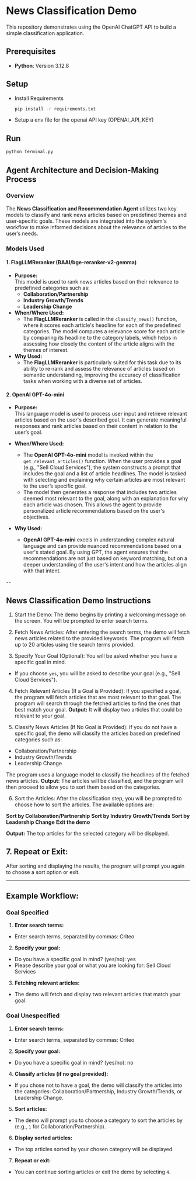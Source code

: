 # News Classification Demo

This repository demonstrates using the OpenAI ChatGPT API to build a simple classification application.

## Prerequisites
- **Python**: Version 3.12.8
 
## Setup
- Install Requirements
  ```bash
  pip install -r requirements.txt
  ```
- Setup a env file for the openai API key (OPENAI_API_KEY)

## Run
```bash
python Terminal.py
```

## Agent Architecture and Decision-Making Process

### Overview

The **News Classification and Recommendation Agent** utilizes two key models to classify and rank news articles based on predefined themes and user-specific goals. These models are integrated into the system's workflow to make informed decisions about the relevance of articles to the user’s needs.

### Models Used

#### 1. **FlagLLMReranker (BAAI/bge-reranker-v2-gemma)**

- **Purpose:**  
  This model is used to rank news articles based on their relevance to predefined categories such as:
  - **Collaboration/Partnership**
  - **Industry Growth/Trends**
  - **Leadership Change**
- **When/Where Used:**
  - The **FlagLLMReranker** is called in the `classify_news()` function, where it scores each article's headline for each of the predefined categories. The model computes a relevance score for each article by comparing its headline to the category labels, which helps in assessing how closely the content of the article aligns with the themes of interest.
- **Why Used:**
  - The **FlagLLMReranker** is particularly suited for this task due to its ability to re-rank and assess the relevance of articles based on semantic understanding, improving the accuracy of classification tasks when working with a diverse set of articles.

#### 2. **OpenAI GPT-4o-mini**

- **Purpose:**  
  This language model is used to process user input and retrieve relevant articles based on the user's described goal. It can generate meaningful responses and rank articles based on their content in relation to the user’s goal.
- **When/Where Used:**

  - The **OpenAI GPT-4o-mini** model is invoked within the `get_relevant_articles()` function. When the user provides a goal (e.g., "Sell Cloud Services"), the system constructs a prompt that includes the goal and a list of article headlines. The model is tasked with selecting and explaining why certain articles are most relevant to the user’s specific goal.
  - The model then generates a response that includes two articles deemed most relevant to the goal, along with an explanation for why each article was chosen. This allows the agent to provide personalized article recommendations based on the user's objectives.

- **Why Used:**
  - **OpenAI GPT-4o-mini** excels in understanding complex natural language and can provide nuanced recommendations based on a user's stated goal. By using GPT, the agent ensures that the recommendations are not just based on keyword matching, but on a deeper understanding of the user's intent and how the articles align with that intent.

--

## News Classification Demo Instructions

1. Start the Demo:
   The demo begins by printing a welcoming message on the screen. You will be prompted to enter search terms.

2. Fetch News Articles:
   After entering the search terms, the demo will fetch news articles related to the provided keywords. The program will fetch up to 20 articles using the search terms provided.

3. Specify Your Goal (Optional):
   You will be asked whether you have a specific goal in mind.

- If you choose `yes`, you will be asked to describe your goal (e.g., "Sell Cloud Services").

4. Fetch Relevant Articles (If a Goal is Provided):
   If you specified a goal, the program will fetch articles that are most relevant to that goal. The program will search through the fetched articles to find the ones that best match your goal.
   **Output:** It will display two articles that could be relevant to your goal.

5. Classify News Articles (If No Goal is Provided):
   If you do not have a specific goal, the demo will classify the articles based on predefined categories such as:

- Collaboration/Partnership
- Industry Growth/Trends
- Leadership Change

The program uses a language model to classify the headlines of the fetched news articles.
**Output:** The articles will be classified, and the program will then proceed to allow you to sort them based on the categories.

6. Sort the Articles:
   After the classification step, you will be prompted to choose how to sort the articles. The available options are:

**Sort by Collaboration/Partnership**
**Sort by Industry Growth/Trends**
**Sort by Leadership Change**
**Exit the demo**

**Output:** The top articles for the selected category will be displayed.

## 7. Repeat or Exit:

After sorting and displaying the results, the program will prompt you again to choose a sort option or exit.

---

## Example Workflow:

### Goal Specified

1. **Enter search terms:**

- Enter search terms, separated by commas: Criteo

2. **Specify your goal:**

- Do you have a specific goal in mind? (yes/no): yes
- Please describe your goal or what you are looking for: Sell Cloud Services

3. **Fetching relevant articles:**

- The demo will fetch and display two relevant articles that match your goal.

### Goal Unespecified

1. **Enter search terms:**

- Enter search terms, separated by commas: Criteo

2. **Specify your goal:**

- Do you have a specific goal in mind? (yes/no): no

4. **Classify articles (if no goal provided):**

- If you chose not to have a goal, the demo will classify the articles into the categories: Collaboration/Partnership, Industry Growth/Trends, or Leadership Change.

5. **Sort articles:**

- The demo will prompt you to choose a category to sort the articles by (e.g., `1` for Collaboration/Partnership).

6. **Display sorted articles:**

- The top articles sorted by your chosen category will be displayed.

7. **Repeat or exit:**

- You can continue sorting articles or exit the demo by selecting `4`.
